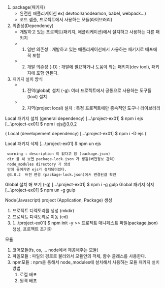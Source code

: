 1. package(패키지)
   - 완전한 애플리케이션 ex) devtools(nodeamon, babel, webpack...)
   - 코드 샘플, 프로젝트에서 사용하는 모듈(라이브러리)
2. 의존성(Dependency)
   - 개발하고 있는 프로젝트(패키지, 애플리케이션)에서 설치하고 사용하는 다른 패키지
   - 1. 일반 의존성 : 개발하고 있는 애플리케이션에서 사용하는 패키지로 배포에 꼭 포함
   - 2. 개발 의존성 (-D) : 개발에 필요하거나 도움이 되는 패키지(dev tool), 패키지에 포함 안된다.
3. 패키지 설치 방식
   - 1. 전역(global) 설치 (-g): 여러 프로젝트에서 공통으로 사용하는 도구들(tool) 설치
   - 2. 지역(project local) 설치 : 특정 프로젝트에만 종속적인 도구나 라이브러리

Local 패키지 설치 (general dependency)
[...\project-ex01] $ npm i ejs
[...\project-ex01] $ npm i ejs@3.0.2

(
Local (developement dependency)
[...\project-ex01] $ npm i -D ejs
)

Local 패키지 삭제
[...\project-ex01] $ npm un ejs

```
 warning : description 이 없다고 함 (package.json)
 dir 를 해 보면 package-lock.json 가 생김(버전정보 관리)
 node_modules directory 가 생성
 안에 들어가면 ejs가 설치되어있다.
 @3.0.2  버전 변경 (package-lock.json)에서 변경된걸 확인
```

Global 설치 해 보기 (-g)
[...\project-ex01] $ npm i -g gulp
Global 패키지 삭제
[...\project-ex01] $ npm un -g gulp

Node(Javascript) project (Application, Package) 생성

1. 프로젝트 디렉토리를 생성 (mkdir)
2. 프로젝트 디렉토리로 이동 (cd)
3. [...\project-ex01] $ npm init -y >> 프로젝트 매니페스트 파일(package.json) 생성, 프로젝트 초기화

모듈

1. 코어모듈(fs, os, ... node에서 제공해주는 모듈)
2. 파일모듈 : 파일의 경로로 불러와서 모듈안의 객체, 함수 클래스를 사용한다.
3. npm모듈 : npm을 통해서 node_modules에 설치해서 사용하는 모듈
   패키지 설치 방법
   1. 로컬 배포
   2. 원격 배포
